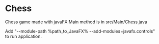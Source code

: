 # Chess
Chess game made with javaFX
Main method is in src/Main/Chess.java

Add "--module-path %path_to_JavaFX% --add-modules=javafx.controls" to run application.
